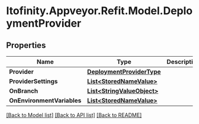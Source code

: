 # Itofinity.Appveyor.Refit.Model.DeploymentProvider
## Properties

Name | Type | Description | Notes
------------ | ------------- | ------------- | -------------
**Provider** | [**DeploymentProviderType**](DeploymentProviderType.md) |  | 
**ProviderSettings** | [**List&lt;StoredNameValue&gt;**](StoredNameValue.md) |  | [optional] 
**OnBranch** | [**List&lt;StringValueObject&gt;**](StringValueObject.md) |  | [optional] 
**OnEnvironmentVariables** | [**List&lt;StoredNameValue&gt;**](StoredNameValue.md) |  | [optional] 

[[Back to Model list]](../README.md#documentation-for-models) [[Back to API list]](../README.md#documentation-for-api-endpoints) [[Back to README]](../README.md)

